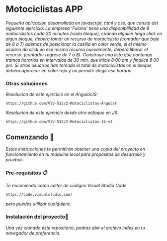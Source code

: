# Motociclistas APP

_Pequeña aplicacion desarrollada en javascript, html y css, que consta del siguiente ejercicio:_
_La empresa 'Fulana' tiene una disponiblilidad de 8 motociclistas cada 30 minutos (cada bloque), cuando alguien haga click en algun bloque, debera tomar un recurso de motociclista (contador que baje de 8 a 7) ademas de posicionar la casilla en color verde, si el mismo usuario da click en ese mismo recurso nuevamente, debera liberar el recurso. (contador regrese de 7 a 8)._
_Construye una lista que contenga tramos horarios en intervalos de 30 min, que inicie 8:00 am y finalice 8:00 pm._
_Si otros usuarios han tomado el total de motociclistas en el bloque, debera aparecer en color rojo y no permitir elegir ese horario._

### Otras soluciones

_Resolucion de este ejercicio en el AngularJS:_

```
https://github.com/VlV-515/2-Motociclistas-Angular
```

_Resolucion de este ejercicio desde otro enfoque en JS:_

```
https://github.com/VlV-515/2-Motociclistas-JS-v2
```

## Comenzando 🚀

_Estas instrucciones te permitirán obtener una copia del proyecto en funcionamiento en tu máquina local para propósitos de desarrollo y pruebas._

### Pre-requisitos 📋

_Te recomiendo como editor de códigos Visual Studio Code_

```
https://code.visualstudio.com/
```

_pero puedes utilizar cualquiera._

### Instalación del proyecto🔧

_Una vez clonado este repositorio, podras abir el archivo index en tu navegador de preferencia._
